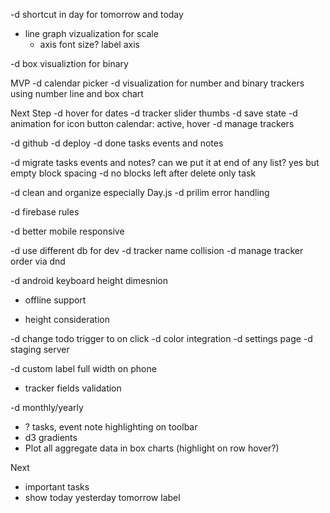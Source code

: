 -d shortcut in day for tomorrow and today

- line graph vizualization for scale
    - axis font size? label axis

-d box visualiztion for binary

MVP
-d calendar picker
-d visualization for number and binary trackers using number line and box chart


Next Step
-d hover for dates
-d tracker slider thumbs
-d save state
-d animation for icon button calendar: active, hover 
-d manage trackers

-d github
-d deploy
-d done tasks events and notes

-d migrate tasks events and notes? can we put it at end of any list? yes but empty block spacing
-d no blocks left after delete only task

-d clean and organize especially Day.js
-d prilim error handling

-d firebase rules

-d better mobile responsive

-d use different db for dev
-d tracker name collision
-d manage tracker order via dnd

-d android keyboard height dimesnion
- offline support

- height consideration

-d change todo trigger to on click 
-d color integration
-d settings page
-d staging server


-d custom label full width on phone



- tracker fields validation

-d monthly/yearly


- ? tasks, event note highlighting on toolbar
- d3 gradients
- Plot all aggregate data in box charts (highlight on row hover?)

Next
- important tasks
- show today yesterday tomorrow label